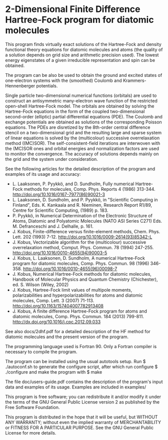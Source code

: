 # 2-Dimensional Finite Difference Hartree-Fock program for diatomic molecules
                                                                            
This program finds virtually exact solutions of the Hartree-Fock and
density functional theory equations for diatomic molecules and atoms
(the quality of a solution depends on grid size and arithmetic
precision used). The lowest energy eigenstates of a given irreducible
representation and spin can be obtained.

The program can be also be used to obtain the ground and excited
states of one-electron systems with the (smoothed) Coulomb and
Krammers-Hennenberger potentials.

Single particle two-dimensional numerical functions (orbitals) are
used to construct an antisymmetric many-electron wave function of the
restricted open-shell Hartree-Fock model. The orbitals are obtained by
solving the Hartree-Fock equations in the form of the coupled
two-dimensional second-order (elliptic) partial differential equations
(PDE). The Coulomb and exchange potentials are obtained as solutions
of the corresponding Poisson equations. The PDEs are disretized by the
8th-order central difference stencil on a two-dimensional grid and the
resulting large and sparse system of linear equations is solved by the
(multicolour) successive overrelaxation method ((MC)SOR). The
self-consistent-field iterations are interwoven with the (MC)SOR ones
and orbital energies and normalization factors are used to monitor the
convergence. The accuracy of solutions depends mainly on the grid and
the system under consideration.

See the following articles for the detailed description of the program
and examples of its usage and accuracy:

* L. Laaksonen, P. Pyykkö, and D. Sundholm, Fully numerical Hartree-Fock methods for molecules, Comp. Phys. Reports 4 (1986) 313-344. http://doi.org/10.1016/0167-7977(86)90021-3
* L. Laaksonen, D. Sundholm, and P. Pyykkö, in "Scientific Computing in Finland", Eds. K. Kankaala and R. Nieminen, Research Report R1/89, Centre for Scientific Computing, (1989) p. 183.
* P. Pyykkö, in Numerical Determination of the Electronic Structure of Atoms, Diatomic and Polyatomic Molecules (NATO ASI Series C271) Eds. M. Defranceschi and J. Delhalle, p. 161.
* J. Kobus, Finite-difference versus finite-element methods, Chem. Phys. Lett. 202 (1993) 7-12. http://doi.org/10.1016/0009-2614(93)85342-L
* J. Kobus, Vectorizable algorithm for the (multicolour) successive overrelaxation method, Comput. Phys. Commun. 78 (1994) 247-255. http://doi.org/10.1016/0010-4655(94)90003-5
* J. Kobus, L. Laaksonen, D. Sundholm, A numerical Hartree-Fock program for diatomic molecules, Comp. Phys. Commun. 98 (1996) 346-358. http://doi.org/10.1016/0010-4655(96)00098-7
* J. Kobus, Numerical Hartree-Fock methods for diatomic molecules, Handbook of Molecular Physics and Quantum Chemistry (Chichester), ed. S. Wilson (Wiley, 2002)
* J. Kobus, Hartree-Fock limit values of multipole moments, polarizabilities and hyperpolarizabilities for atoms and diatomic molecules, Comp. Lett. 3 (2007) 71-113. http://doi.org/10.1163/157404007782913408
* J. Kobus, A finite difference Hartree-Fock program for atoms and diatomic molecules, Comp. Phys. Commun. 184 (2013) 799-811. http://dx.doi.org/10.1016/j.cpc.2012.09.033

See also docs/2dhf.pdf for a detailed description of the HF method for
diatomic molecules and the present version of the program.

The programming language used is Fortran 90. Only a Fortran compiler
is necessary to compile the program.

The program can be installed using the usual autotools setup. Run
$ ./autoconf.sh
to generate the configure script, after which run configure
$ ./configure
and make the program with
$ make

The file doc/users-guide.pdf contains the description of the program's
input data and examples of its usage. Examples are included in
examples/

This program is free software; you can redistribute it and/or modify
it under the terms of the GNU General Public License version 2 as
published by the Free Software Foundation.
                                                                      
This program is distributed in the hope that it will be useful, but
WITHOUT ANY WARRANTY; without even the implied warranty of
MERCHANTABILITY or FITNESS FOR A PARTICULAR PURPOSE.  See the GNU
General Public License for more details.
